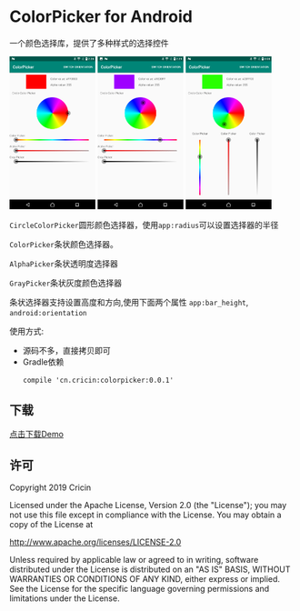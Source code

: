 # ColorPicker for Android

一个颜色选择库，提供了多种样式的选择控件

<img src="https://raw.githubusercontent.com/Cricin/ColorPicker/master/pics/pic1.png" width="30%"></img>
<img src="https://raw.githubusercontent.com/Cricin/ColorPicker/master/pics/pic2.png" width="30%"></img>
<img src="https://raw.githubusercontent.com/Cricin/ColorPicker/master/pics/pic3.png" width="30%"></img>

`CircleColorPicker`圆形颜色选择器，使用`app:radius`可以设置选择器的半径

`ColorPicker`条状颜色选择器。

`AlphaPicker`条状透明度选择器

`GrayPicker`条状灰度颜色选择器

条状选择器支持设置高度和方向,使用下面两个属性
`app:bar_height`, `android:orientation`

使用方式:
* 源码不多，直接拷贝即可
* Gradle依赖
  ```
  compile 'cn.cricin:colorpicker:0.0.1'
  ```

## 下载
[点击下载Demo](https://raw.githubusercontent.com/Cricin/ColorPicker/master/demo.apk)

## 许可

Copyright 2019 Cricin

Licensed under the Apache License, Version 2.0 (the "License");
you may not use this file except in compliance with the License.
You may obtain a copy of the License at

   http://www.apache.org/licenses/LICENSE-2.0

Unless required by applicable law or agreed to in writing, software
distributed under the License is distributed on an "AS IS" BASIS,
WITHOUT WARRANTIES OR CONDITIONS OF ANY KIND, either express or implied.
See the License for the specific language governing permissions and
limitations under the License.